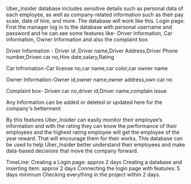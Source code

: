 Uber_Insider database includes sensitive details such as personal data of each employee, as well as company-related information such as their pay scale, date of hire, and more. The database will work like this.
Login page: First the manager log in to the database with personal username and password and he can see some features like-
Driver Information, Car information, Owner Information and also the complaint box

Driver Information - Driver id ,Driver name,Driver Address,Driver Phone number,Driven car no,Hire date,salary,Rating

Car Infromation-Car license no,car name,car color,car owner name

Owner Information-Owner id,owner name,owner address,own car no

Complaint box- Driven car no,driver id,Driver name,complain issue

Any Information can be added or deleted or updated here for the company's betterment  

By this features Uber_Insider can easily monitor their employee’s information and with the rating they can know the performance of their employees and the highest rating employee will get the employee of the year reward. That will encourage them for their works. This database can be used to help Uber_Insider better understand their employees and make data-based decisions that move the company forward.


TimeLine:
Creating a Login page: approx 2 days
Creating a database and inserting item: approx 2 days
Connecting the login page with features: 5 days minimum
Checking everything in the project within 2 days.
